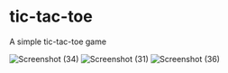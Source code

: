 # tic-tac-toe
A simple tic-tac-toe game

![Screenshot (34)](https://user-images.githubusercontent.com/107735530/230567304-f4d2a022-4fee-4046-aaeb-7c63493c76d8.png)
![Screenshot (31)](https://user-images.githubusercontent.com/107735530/230567300-12df0f3b-c805-4f9f-9267-7b9dea9725c8.png)
![Screenshot (36)](https://user-images.githubusercontent.com/107735530/230567652-3cd96262-df24-4cc5-af8e-28e202d4f3c0.png)

